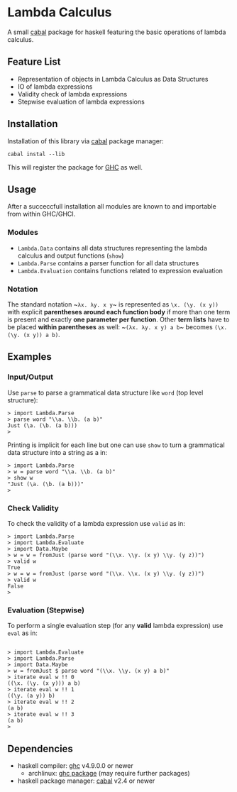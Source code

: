 # Lambda Calculus

A small [cabal](https://www.haskell.org/cabal/) package for haskell featuring the basic operations of lambda calculus.

## Feature List
- Representation of objects in Lambda Calculus as Data Structures
- IO of lambda expressions
- Validity check of lambda expressions
- Stepwise evaluation of lambda expressions

## Installation
Installation of this library via [cabal](https://www.haskell.org/cabal/) package manager:
```
cabal instal --lib
```
This will register the package for [GHC](https://www.haskell.org/ghc/) as well.

## Usage
After a succeccfull installation all modules are known to and importable from within GHC/GHCI.

### Modules
- `Lambda.Data` contains all data structures representing the lambda calculus and output functions (`show`)
- `Lambda.Parse` contains a parser function for all data structures
- `Lambda.Evaluation` contains functions related to expression evaluation

### Notation
The standard notation ~`λx. λy. x y`~ is represented as `\x. (\y. (x y))` with explicit **parentheses around each function body** if more than one term is present and exactly **one parameter per function**.
Other **term lists** have to be placed **within parentheses** as well: ~`(λx. λy. x y) a b`~ becomes `(\x. (\y. (x y)) a b)`.

## Examples
### Input/Output
Use `parse` to parse a grammatical data structure like `word` (top level structure):
```
> import Lambda.Parse
> parse word "\\a. \\b. (a b)"
Just (\a. (\b. (a b)))
>
```

Printing is implicit for each line but one can use `show` to turn a grammatical data structure into a string as a in:
```
> import Lambda.Parse
> w = parse word "\\a. \\b. (a b)"
> show w
"Just (\a. (\b. (a b)))"
>
```

### Check Validity
To check the validity of a lambda expression use `valid` as in:
```
> import Lambda.Parse
> import Lambda.Evaluate
> import Data.Maybe
> w = w = fromJust (parse word "(\\x. \\y. (x y) \\y. (y z))")
> valid w
True
> w = w = fromJust (parse word "(\\x. \\x. (x y) \\y. (y z))")
> valid w
False
> 
```

### Evaluation (Stepwise)
To perform a single evaluation step (for any **valid** lambda expression) use `eval` as in:
```

> import Lambda.Evaluate
> import Lambda.Parse
> import Data.Maybe
> w = fromJust $ parse word "(\\x. \\y. (x y) a b)"
> iterate eval w !! 0
((\x. (\y. (x y))) a b)
> iterate eval w !! 1
((\y. (a y)) b)
> iterate eval w !! 2
(a b)
> iterate eval w !! 3
(a b)
>
```

## Dependencies
- haskell compiler: [ghc](https://www.haskell.org/ghc/) v4.9.0.0 or newer
    - archlinux: [ghc package](https://www.archlinux.org/packages/community/x86_64/ghc/) (may require further packages)
- haskell package manager: [cabal](https://www.haskell.org/cabal/) v2.4 or newer
